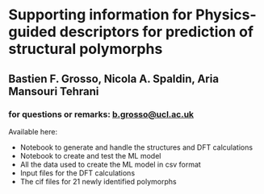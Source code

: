 # Supporting information for Physics-guided descriptors for prediction of structural polymorphs
## Bastien F. Grosso, Nicola A. Spaldin, Aria Mansouri Tehrani
### for questions or remarks: b.grosso@ucl.ac.uk

Available here:

- Notebook to generate and handle the structures and DFT calculations
- Notebook to create and test the ML model
- All the data used to create the ML model in csv format
- Input files for the DFT calculations 
- The cif files for 21 newly identified polymorphs 
